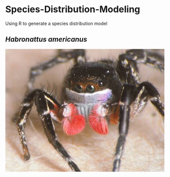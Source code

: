 # Species-Distribution-Modeling

Using R to generate a species distribution model

## *Habronattus americanus*

![Habronattus americanus - a jumping spider!](images/Habronattus_americanus.jpg)
